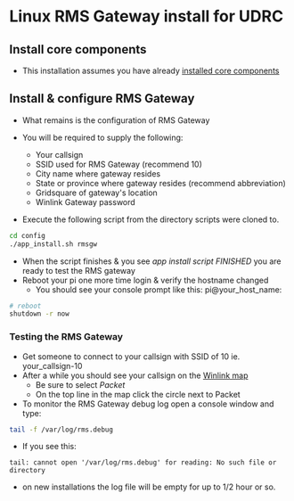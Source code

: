 # Linux RMS Gateway install for UDRC

## Install core components

* This installation assumes you have already [installed core components](CORE_INSTALL.md)

## Install & configure RMS Gateway

* What remains is the  configuration of RMS Gateway
* You will be required to supply the following:
  * Your callsign
  * SSID used for RMS Gateway (recommend 10)
  * City name where gateway resides
  * State or province where gateway resides (recommend abbreviation)
  * Gridsquare of gateway's location
  * Winlink Gateway password

* Execute the following script from the directory scripts were cloned to.
```bash
cd config
./app_install.sh rmsgw
```
* When the script finishes & you see *app install script FINISHED* you are ready to test the RMS gateway
* Reboot your pi one more time login & verify the hostname changed
  * You should see your console prompt like this: pi@your_host_name:

```bash
# reboot
shutdown -r now
```

### Testing the RMS Gateway
* Get someone to connect to your callsign with SSID of 10 ie. your_callsign-10
* After a while you should see your callsign on the [Winlink map](http://winlink.org/RMSChannels)
  * Be sure to select *Packet*
  * On the top line in the map click the circle next to Packet
* To monitor the RMS Gateway debug log open a console window and type:
```bash
tail -f /var/log/rms.debug
```
* If you see this:
```
tail: cannot open '/var/log/rms.debug' for reading: No such file or directory
```
* on new installations the log file will be empty for up to 1/2 hour or so.